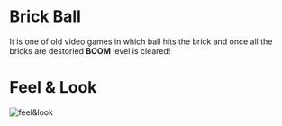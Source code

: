 # Brick Ball
It is one of old video games in which ball hits the brick and once all the bricks are destoried **BOOM** level is cleared!
# Feel & Look

![feel&look]()
